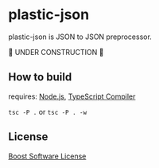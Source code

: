 # plastic-json

plastic-json is JSON to JSON preprocessor.

🚧 UNDER CONSTRUCTION 🚧

## How to build

requires: [Node.js](https://nodejs.org/), [TypeScript Compiler](https://www.npmjs.com/package/typescript)

`tsc -P .` or `tsc -P . -w`

## License

[Boost Software License](LICENSE_1_0.txt)
